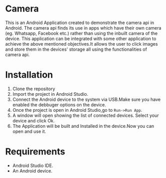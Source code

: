 # Camera
This is an Android Application created to demonstrate the camera api in Android. The camera api finds its use in apps which
have their own camera (eg. Whatsapp, Facebook etc.) rather than using the inbuilt camera of the device. This application can be 
integrated with some other application to achieve the above mentioned objectives.It allows the user to click images and store them in
the devices' storage all using the functionalities of camera api.

# Installation
1. Clone the repository
2. Import the project in Android Studio.
3. Connect the Android device to the system via USB.Make sure you have enabled the debbuger options on the device.
4. Once the project is open in Android Studio,go to `Run->Run App`.
5. A window will open showing the list of connected devices. Select your device and click Ok.
6. The Application will be built and Installed in the device.Now you can open and use it.
# Requirements
- Android Studio IDE.
- An Android device.
